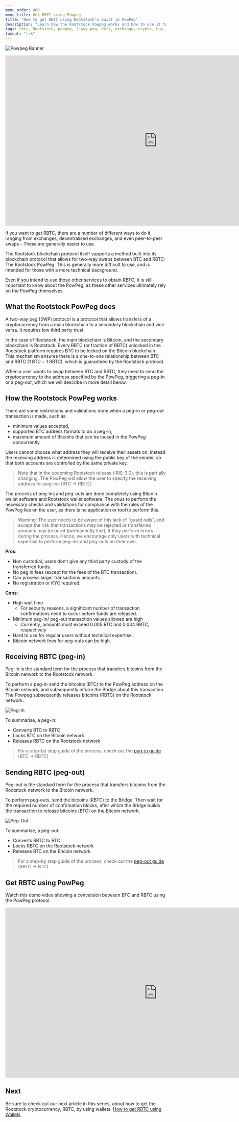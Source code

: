 ```yaml
---
menu_order: 400
menu_title: Get RBTC using Powpeg
title: "How to get RBTC using Rootstock’s built in PowPeg"
description: "Learn how the Rootstock Powpeg works and how to use it to get RBTC via the peg-in and peg-out process"
tags: rbtc, Rootstock, powpeg, 2-way peg, defi, exchange, crypto, buy, peg-in, peg-out, how-to
layout: "rsk"
---
```


![Powpeg Banner](/assets/img/guides/get-crypto-on-Rootstock/powpeg-banner.jpg)

<div class="video-container">
  <iframe width="949" height="534" src="https://www.youtube.com/embed/KmXayl_z9-0" frameborder="0" allow="accelerometer; autoplay; encrypted-media; gyroscope; picture-in-picture" allowfullscreen></iframe>
</div>

If you want to get RBTC,
there are a number of different ways to do it,
ranging from exchanges, decentralised exchanges,
and even peer-to-peer swaps -
These are generally easier to use.

The Rootstock blockchain protocol itself supports a method built into its
blockchain protocol that allows for two-way swaps between BTC and RBTC:
The Rootstock PowPeg.
This is generally more difficult to use,
and is intended for those with a more technical background.

Even if you intend to use those other services to obtain RBTC,
it is still important to know about the PowPeg,
as these other services ultimately rely on the PowPeg themselves.

## What the Rootstock PowPeg does

A two-way peg (2WP) protocol is a protocol that allows transfers of
a cryptocurrency from a main blockchain
to a secondary blockchain and vice versa.
It requires low third party trust.

In the case of Rootstock, the main blockchain is Bitcoin,
and the secondary blockchain is Rootstock.
Every RBTC (or fraction of RBTC) unlocked in the Rootstock platform
requires BTC to be locked on the Bitcoin blockchain.
This mechanism ensures there is a one-to-one relationship
between BTC and RBTC (1 BTC = 1 RBTC),
which is guaranteed by the Rootstock protocol.

When a user wants to swap between BTC and RBTC,
they need to send the cryptocurrency to the address
specified by the PowPeg,
triggering a peg-in or a peg-out,
which we will describe in more detail below.

## How the Rootstock PowPeg works

There are some restrictions and validations done when
a peg-in or peg-out transaction is made, such as:

- minimum values accepted,
- supported BTC address formats to do a peg-in,
- maximum amount of Bitcoins that can be locked in the PowPeg concurrently

Users cannot choose what address they will receive their assets on,
instead the receiving address is determined
using the public key of the sender,
so that both accounts are controlled by the same private key.

> Note that in the upcoming Rootstock release (IRIS-3.0),
> this is partially changing.
> The PowPeg will allow the user to specify the
> receiving address for peg-ins (BTC → RBTC).

The process of peg-ins and peg-outs are done completely using
Bitcoin wallet software and Rootstock wallet software.
The onus to perform the necessary checks and validations
for compliance with the rules of the PowPeg lies on the user,
as there is no application or tool to perform this.

> Warning: The user needs to be aware of this lack of “guard rails”,
> and accept the risk that transactions may be rejected
> or transferred amounts may be burnt (permanently lost),
> if they perform errors during the process.
> Hence, we encourage only users with technical expertise
> to perform peg-ins and peg-outs on their own.

**Pros**:

- Non custodial, users don’t give any third party custody
  of the transferred funds.
- No peg in fees (except for the fees of the BTC transaction).
- Can process larger transactions amounts.
- No registration or KYC required.

**Cons**:

- High wait time.
  - For security reasons, a significant number of transaction
    confirmations need to occur before funds are released.
- Minimum peg-in/ peg-out transaction values allowed are high
  - Currently, amounts must exceed 0.005 BTC and 0.004 RBTC, respectively
- Hard to use for regular users without technical expertise.
- Bitcoin network fees for peg-outs can be high.


## Receiving RBTC (peg-in)

Peg-in is the standard term for the process that
transfers bitcoins from the Bitcoin network to the Rootstock network.

To perform a peg-in send the bitcoins (BTC)
to the PowPeg address on the Bitcoin network,
and subsequently inform the Bridge about this transaction.
The Powpeg subsequently releases bitcoins (RBTC) on the Rootstock network.

![Peg-In](/assets/img/guides/get-crypto-on-Rootstock/Bitcoin-Rootstock-Peg-In.gif)

To summarise, a peg-in:

- Converts BTC to RBTC
- Locks BTC on the Bitcoin network
- Releases RBTC on the Rootstock network

> For a step-by step guide of the process, check out the
[peg-in guide](/Rootstock/rbtc/conversion/networks/mainnet/#btc-to-rbtc-conversion)
(BTC → RBTC)

## Sending RBTC (peg-out)

Peg-out is the standard term for the process that transfers
bitcoins from the Rootstock network to the Bitcoin network.

To perform peg-outs, send the bitcoins (RBTC) to the Bridge.
Then wait for the required number of confirmation blocks,
after which the Bridge builds the transaction
to release bitcoins (BTC) on the Bitcoin network.

![Peg-Out](/assets/img/guides/get-crypto-on-Rootstock/Rootstock-Bitcoin-Peg-Out.gif)

To summarise, a peg-out:

- Converts RBTC to BTC
- Locks RBTC on the Rootstock network
- Releases BTC on the Bitcoin network

> For a step-by step guide of the process, check out the
[peg-out guide](/Rootstock/rbtc/conversion/networks/mainnet/#rbtc-to-btc-conversion)
(RBTC → BTC)

## Get RBTC using PowPeg

Watch this demo video showing a conversion
between BTC and RBTC using the PowPeg protocol.

<div class="video-container">
  <iframe width="949" height="534" src="https://www.youtube.com/embed/XTpQW9Rw838" frameborder="0" allow="accelerometer; autoplay; encrypted-media; gyroscope; picture-in-picture" allowfullscreen></iframe>
</div>

## Next

Be sure to check out our next article in this series,
about how to get the Rootstock cryptocurrency, RBTC,
by using wallets: [How to get RBTC using Wallets](/guides/get-crypto-on-Rootstock/rbtc-wallets/)